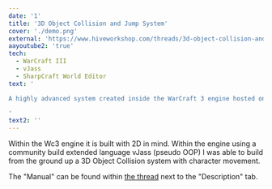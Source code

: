 ```yaml
---
date: '1'
title: '3D Object Collision and Jump System'
cover: './demo.png'
external: 'https://www.hiveworkshop.com/threads/3d-object-collision-and-jump-system-v0-7-0-0-beta.263598/'
aayoutube2: 'true'
tech:
  - WarCraft III
  - vJass
  - SharpCraft World Editor
text: '

A highly advanced system created inside the WarCraft 3 engine hosted on <a href="https://www.hiveworkshop.com/threads/3d-object-collision-and-jump-system-v0-7-0-0-beta.263598/">Hive Workshop</a> with a 5/5 star rating (9 ratings) and 800 downloads.

'
text2: ''
---
```


Within the Wc3 engine it is built with 2D in mind. Within the
engine using a community build extended language vJass (pseudo OOP)
I was able to build from the ground up a 3D Object Collision system with character movement.

The "Manual" can be found within [the thread](https://www.hiveworkshop.com/threads/3d-object-collision-and-jump-system-v0-7-0-0-beta.263598/) next to the "Description" tab.
